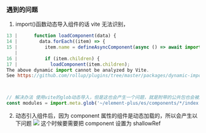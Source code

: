### 遇到的问题

1. import()函数动态导入组件的话 vite 无法识别，

```js
13 |      function loadComponent(data) {
14 |        data.forEach((item) => {
15 |          item.name = defineAsyncComponent(async () => await import(`element-plus/lib/${item.name}`));
   |                                                                    ^^^^^^^^^^^^^^^^^^^^^^^^^^^^^^^
16 |          if (item.children) {
17 |            loadComponent(item.children);
The above dynamic import cannot be analyzed by Vite.
See https://github.com/rollup/plugins/tree/master/packages/dynamic-import-vars#limitations for supported dynamic import formats. If this is intended to be left as-is, you can use the /* @vite-ignore */ comment inside the import() call to suppress this warning.



// 解决办法 使用vite的glob动态导入，但是这也会产生一个问题，就是附带的公共包也会被加载进去，所以这里需要把所有组件打包后的mjs文件都放在一个文件夹里面，用mjs也是为了tree-shaking,不能反过来又加载过多，因为目前用的是element-plus，所以后期看看能不能规避这个问题
const modules = import.meta.glob('~/element-plus/es/components/*/index.mjs')

```

2. 动态引入组件后，因为 component 属性的组件是动态加载的，所以会产生以下问题
   ![](https://blog-1300014307.cos.ap-guangzhou.myqcloud.com/20241124221356.png)
   这个时候要需要把 component 设置为 shallowRef
